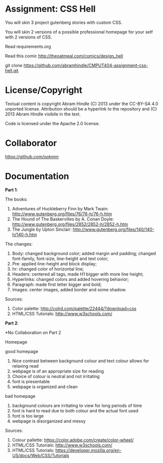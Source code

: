 Assignment: CSS Hell
====================

You will skin 3 project gutenberg stories with custom CSS.

You will skin 2 versions of a possible professional homepage for your
self with 2 versions of CSS.

Read requirements.org

Read this comic http://theoatmeal.com/comics/design_hell

git clone https://github.com/abramhindle/CMPUT404-assignment-css-hell.git

License/Copyright
=================

Textual content is copyright Abram Hindle (C) 2013 under the CC-BY-SA
4.0 unported license. Attribution should be a hyperlink to the
repository and (C) 2013 Abram Hindle visibile in the text.

Code is licensed under the Apache 2.0 license.


Collaborator
============

https://github.com/ookmm


Documentation
=============

**Part 1**:

The books:

1. Adventures of Huckleberry Finn by Mark Twain: http://www.gutenberg.org/files/76/76-h/76-h.htm
2. The Hound of The Baskervilles by A. Conan Doyle: http://www.gutenberg.org/files/2852/2852-h/2852-h.htm
3. The Jungle by Upton Sinclair: http://www.gutenberg.org/files/140/140-h/140-h.htm

The changes:

1. Body: changed background color; added margin and padding; changed font-family, font-size, line-height and text color;
2. Pre: applied line-height and block display;
3. hr: changed color of horizontal line;
4. Headers: centered all tags, made H1 bigger with more line height;
5. Hyperlinks: changed colors and added hovering behavior;
6. Paragraph: made first letter bigger and bold;
7. Images: center images, added border and some shadow.

Sources:

1. Color palette: http://colrd.com/palette/22444/?download=css
2. HTML/CSS Tutorials: http://www.w3schools.com/






**Part 2**:

*No Collaboration on Part 2

Homepage

good homepage 
1. Nice contrast between background colour and text colour allows for relaxing read
2. webpage is of an appropriate size for reading
3. Choice of colour is neutral and not irritating
4. font is presentable 
5. webpage is organized and clean


bad homepage
1. background colours are irritating to view for long periods of time
2. font is hard to read due to both colour and the actual font used
3. font is too large
4. webpage is disorganized and messy

Sources:
1. Colour pallette: https://color.adobe.com/create/color-wheel/
2. HTML/CSS Tutorials: http://www.w3schools.com/
3. HTML/CSS Tutorials: https://developer.mozilla.org/en-US/docs/Web/CSS/Tutorials

